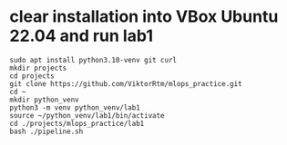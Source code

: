 # clear installation into VBox Ubuntu 22.04 and run lab1
```
sudo apt install python3.10-venv git curl
mkdir projects
cd projects
git clone https://github.com/ViktorRtm/mlops_practice.git
cd ~
mkdir python_venv
python3 -m venv python_venv/lab1
source ~/python_venv/lab1/bin/activate
cd ./projects/mlops_practice/lab1
bash ./pipeline.sh
```
